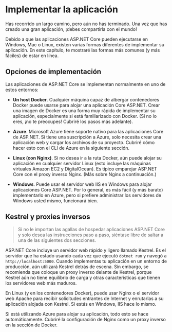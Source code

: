 # Implementar la aplicación
Has recorrido un largo camino, pero aún no has terminado. Una vez que has creado una gran aplicación, ¡debes compartirla con el mundo!

Debido a que las aplicaciones ASP.NET Core pueden ejecutarse en Windows, Mac o Linux, existen varias formas diferentes de implementar su aplicación. En este capítulo, te mostraré las formas más comunes (y más fáciles) de estar en línea.

## Opciones de implementación

Las aplicaciones de ASP.NET Core se implementan normalmente en uno de estos entornos:

* **Un host Docker**. Cualquier máquina capaz de albergar contenedores Docker puede usarse para alojar una aplicación Core ASP.NET. Crear una imagen de Docker es una forma muy rápida de implementar su aplicación, especialmente si está familiarizado con Docker. (Si no lo eres, ¡no te preocupes! Cubriré los pasos más adelante).

* **Azure**. Microsoft Azure tiene soporte nativo para las aplicaciones Core de ASP.NET. Si tiene una suscripción a Azure, solo necesita crear una aplicación web y cargar los archivos de su proyecto. Cubriré cómo hacer esto con el CLI de Azure en la siguiente sección.

* **Linux (con Nginx)**. Si no desea ir a la ruta Docker, aún puede alojar su aplicación en cualquier servidor Linux (esto incluye las máquinas virtuales Amazon EC2 y DigitalOcean). Es típico emparejar ASP.NET Core con el proxy inverso Nginx. (Más sobre Nginx a continuación.)


* **Windows**. Puede usar el servidor web IIS en Windows para alojar aplicaciones Core ASP.NET. Por lo general, es más fácil (y más barato) implementarlo en Azure, pero si prefiere administrar los servidores de Windows usted mismo, funcionará bien.

## Kestrel y proxies inversos

> Si no le importan las agallas de hospedar aplicaciones ASP.NET Core y solo desea las instrucciones paso a paso, siéntase libre de saltar a una de las siguientes dos secciones.

ASP.NET Core incluye un servidor web rápido y ligero llamado Kestrel. Es el servidor que ha estado usando cada vez que ejecutó `dotnet run` y navegó a `http://localhost:5000`. Cuando implementas tu aplicación en un entorno de producción, aún utilizará Kestrel detrás de escena. Sin embargo, se recomienda que coloque un proxy inverso delante de Kestrel, porque Kestrel aún no tiene equilibrio de carga y otras características que tienen los servidores web más maduros.

En Linux (y en los contenedores Docker), puede usar Nginx o el servidor web Apache para recibir solicitudes entrantes de Internet y enrutarlas a su aplicación alojada con Kestrel. Si estás en Windows, IIS hace lo mismo.

Si está utilizando Azure para alojar su aplicación, todo esto se hace automáticamente. Cubriré la configuración de Nginx como un proxy inverso en la sección de Docker.